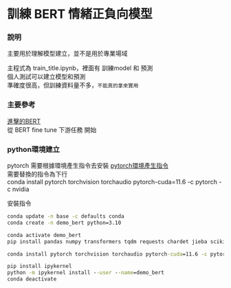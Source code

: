 # 訓練 BERT 情緒正負向模型

### 說明
主要用於理解模型建立，並不是用於專業場域

主程式為 train_title.ipynb，裡面有 訓練model 和 預測  
個人測試可以建立模型和預測    
準確度很高，但訓練資料量不多，`不能真的拿來實用`

### 主要參考
[進擊的BERT](https://leemeng.tw/attack_on_bert_transfer_learning_in_nlp.html)  
從 BERT fine tune 下游任務 開始

### python環境建立
pytorch 需要根據環境產生指令去安裝 [pytorch環境產生指令](https://pytorch.org/get-started/locally/)  
需要替換的指令為下行  
conda install pytorch torchvision torchaudio pytorch-cuda=11.6 -c pytorch -c nvidia  

安裝指令  
```cmd
conda update -n base -c defaults conda
conda create -n demo_bert python=3.10

conda activate demo_bert
pip install pandas numpy transformers tqdm requests chardet jieba scikit-learn regex tensorflow

conda install pytorch torchvision torchaudio pytorch-cuda=11.6 -c pytorch -c nvidia

pip install ipykernel
python -m ipykernel install --user --name=demo_bert
conda deactivate
```

